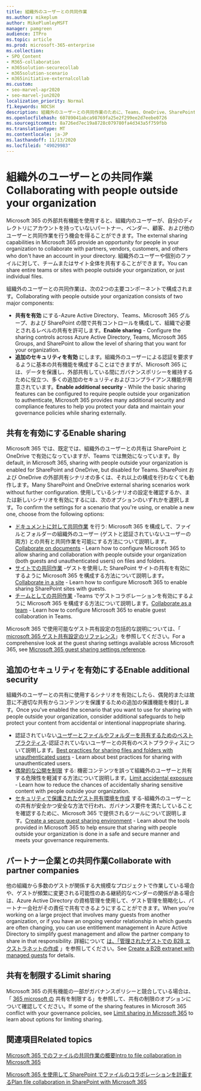 ```yaml
---
title: 組織外のユーザーとの共同作業
ms.author: mikeplum
author: MikePlumleyMSFT
manager: pamgreen
audience: ITPro
ms.topic: article
ms.prod: microsoft-365-enterprise
ms.collection:
- SPO_Content
- M365-collaboration
- m365solution-securecollab
- m365solution-scenario
- m365initiative-externalcollab
ms.custom:
- seo-marvel-apr2020
- seo-marvel-jun2020
localization_priority: Normal
f1.keywords: NOCSH
description: 組織外のユーザーとの共同作業のために、Teams、OneDrive、SharePoint などの Microsoft 365 アプリを構成する方法について説明します。
ms.openlocfilehash: 60789041abca98769fa25e2f299ee2d7eebe0726
ms.sourcegitcommit: 8a726ed7ec19a8728c079780fa4d343a5f759fbb
ms.translationtype: MT
ms.contentlocale: ja-JP
ms.lasthandoff: 11/13/2020
ms.locfileid: "49029983"
---
```

# <a name="collaborating-with-people-outside-your-organization"></a><span data-ttu-id="4c1ee-103">組織外のユーザーとの共同作業</span><span class="sxs-lookup"><span data-stu-id="4c1ee-103">Collaborating with people outside your organization</span></span>

<span data-ttu-id="4c1ee-104">Microsoft 365 の外部共有機能を使用すると、組織内のユーザーが、自分のディレクトリにアカウントを持っていないパートナー、ベンダー、顧客、および他のユーザーと共同作業を行う機会を得ることができます。</span><span class="sxs-lookup"><span data-stu-id="4c1ee-104">The external sharing capabilities in Microsoft 365 provide an opportunity for people in your organization to collaborate with partners, vendors, customers, and others who don't have an account in your directory.</span></span> <span data-ttu-id="4c1ee-105">組織外のユーザーや個別のファイルに対して、チームまたはサイト全体を共有することができます。</span><span class="sxs-lookup"><span data-stu-id="4c1ee-105">You can share entire teams or sites with people outside your organization, or just individual files.</span></span>

<span data-ttu-id="4c1ee-106">組織外のユーザーとの共同作業は、次の2つの主要コンポーネントで構成されます。</span><span class="sxs-lookup"><span data-stu-id="4c1ee-106">Collaborating with people outside your organization consists of two major components:</span></span>

- <span data-ttu-id="4c1ee-107">**共有を有効** にする-Azure Active Directory、Teams、Microsoft 365 グループ、および SharePoint の間で共有コントロールを構成して、組織で必要とされるレベルの共有を許可します。</span><span class="sxs-lookup"><span data-stu-id="4c1ee-107">**Enable sharing** - Configure the sharing controls across Azure Active Directory, Teams, Microsoft 365 Groups, and SharePoint to allow the level of sharing that you want for your organization.</span></span>
- <span data-ttu-id="4c1ee-108">**追加のセキュリティを有効** にします。組織外のユーザーによる認証を要求するように基本の共有機能を構成することはできますが、Microsoft 365 には、データを保護し、外部共有している間にガバナンスポリシーを維持するために役立つ、多くの追加のセキュリティおよびコンプライアンス機能が用意されています。</span><span class="sxs-lookup"><span data-stu-id="4c1ee-108">**Enable additional security** - While the basic sharing features can be configured to require people outside your organization to authenticate, Microsoft 365 provides many additional security and compliance features to help you protect your data and maintain your governance policies while sharing externally.</span></span>

## <a name="enable-sharing"></a><span data-ttu-id="4c1ee-109">共有を有効にする</span><span class="sxs-lookup"><span data-stu-id="4c1ee-109">Enable sharing</span></span>

<span data-ttu-id="4c1ee-110">Microsoft 365 では、既定では、組織外のユーザーとの共有は SharePoint と OneDrive で有効になっていますが、Teams では無効になっています。</span><span class="sxs-lookup"><span data-stu-id="4c1ee-110">By default, in Microsoft 365, sharing with people outside your organization is enabled for SharePoint and OneDrive, but disabled for Teams.</span></span> <span data-ttu-id="4c1ee-111">SharePoint および OneDrive の外部共有シナリオの多くは、それ以上の構成を行わなくても動作します。</span><span class="sxs-lookup"><span data-stu-id="4c1ee-111">Many SharePoint and OneDrive external sharing scenarios work without further configuration.</span></span> <span data-ttu-id="4c1ee-112">使用しているシナリオの設定を確認するか、または新しいシナリオを有効にするには、次のオプションのいずれかを選択します。</span><span class="sxs-lookup"><span data-stu-id="4c1ee-112">To confirm the settings for a scenario that you're using, or enable a new one, choose from the following options:</span></span>

- <span data-ttu-id="4c1ee-113">[ドキュメントに対して共同作業](collaborate-on-documents.md) を行う: Microsoft 365 を構成して、ファイルとフォルダーの組織外のユーザー (ゲストと認証されていないユーザーの両方) との共有と共同作業を可能にする方法について説明します。</span><span class="sxs-lookup"><span data-stu-id="4c1ee-113">[Collaborate on documents](collaborate-on-documents.md) - Learn how to configure Microsoft 365 to allow sharing and collaboration with people outside your organization (both guests and unauthenticated users) on files and folders.</span></span>
- <span data-ttu-id="4c1ee-114">[サイトでの共同作業](collaborate-in-site.md) -ゲストを使用した SharePoint サイトの共有を有効にするように Microsoft 365 を構成する方法について説明します。</span><span class="sxs-lookup"><span data-stu-id="4c1ee-114">[Collaborate in a site](collaborate-in-site.md) - Learn how to configure Microsoft 365 to enable sharing SharePoint sites with guests.</span></span>
- <span data-ttu-id="4c1ee-115">[チームとしての共同作業](collaborate-as-team.md) -Teams でゲストコラボレーションを有効にするように Microsoft 365 を構成する方法について説明します。</span><span class="sxs-lookup"><span data-stu-id="4c1ee-115">[Collaborate as a team](collaborate-as-team.md) - Learn how to configure Microsoft 365 to enable guest collaboration in Teams.</span></span>

<span data-ttu-id="4c1ee-116">Microsoft 365 で使用可能なゲスト共有設定の包括的な説明については、「 [microsoft 365 ゲスト共有設定のリファレンス](microsoft-365-guest-settings.md)」を参照してください。</span><span class="sxs-lookup"><span data-stu-id="4c1ee-116">For a comprehensive look at the guest sharing settings available across Microsoft 365, see [Microsoft 365 guest sharing settings reference](microsoft-365-guest-settings.md).</span></span>

## <a name="enable-additional-security"></a><span data-ttu-id="4c1ee-117">追加のセキュリティを有効にする</span><span class="sxs-lookup"><span data-stu-id="4c1ee-117">Enable additional security</span></span>

<span data-ttu-id="4c1ee-118">組織外のユーザーとの共有に使用するシナリオを有効にしたら、偶発的または故意に不適切な共有からコンテンツを保護するための追加の保護機能を検討します。</span><span class="sxs-lookup"><span data-stu-id="4c1ee-118">Once you've enabled the scenario that you want to use for sharing with people outside your organization, consider additional safeguards to help protect your content from accidental or intentional inappropriate sharing.</span></span>

- <span data-ttu-id="4c1ee-119">認証されていない[ユーザーとファイルやフォルダーを共有するためのベストプラクティス](best-practices-anonymous-sharing.md)-認証されていないユーザーとの共有のベストプラクティスについて説明します。</span><span class="sxs-lookup"><span data-stu-id="4c1ee-119">[Best practices for sharing files and folders with unauthenticated users](best-practices-anonymous-sharing.md) - Learn about best practices for sharing with unauthenticated users.</span></span>
- <span data-ttu-id="4c1ee-120">[偶発的な公開を制限](share-limit-accidental-exposure.md) する: 機密コンテンツを誤って組織外のユーザーと共有する危険性を軽減する方法について説明します。</span><span class="sxs-lookup"><span data-stu-id="4c1ee-120">[Limit accidental exposure](share-limit-accidental-exposure.md) - Learn how to reduce the chances of accidentally sharing sensitive content with people outside your organization.</span></span>
- <span data-ttu-id="4c1ee-121">[セキュリティで保護されたゲスト共有環境を作成](create-secure-guest-sharing-environment.md) する-組織外のユーザーとの共有が安全かつ安全な方法で行われ、ガバナンス要件を満たしていることを確認するために、Microsoft 365 で提供されるツールについて説明します。</span><span class="sxs-lookup"><span data-stu-id="4c1ee-121">[Create a secure guest sharing environment](create-secure-guest-sharing-environment.md) - Learn about the tools provided in Microsoft 365 to help ensure that sharing with people outside your organization is done in a safe and secure manner and meets your governance requirements.</span></span>

## <a name="collaborate-with-partner-companies"></a><span data-ttu-id="4c1ee-122">パートナー企業との共同作業</span><span class="sxs-lookup"><span data-stu-id="4c1ee-122">Collaborate with partner companies</span></span>

<span data-ttu-id="4c1ee-123">他の組織から多数のゲストが関係する大規模なプロジェクトで作業している場合や、ゲストが頻繁に変更される可能性のある継続的なベンダーの関係がある場合は、Azure Active Directory の資格管理を使用して、ゲスト管理を簡略化し、パートナー会社がその責任で共有できるようにすることができます。</span><span class="sxs-lookup"><span data-stu-id="4c1ee-123">When you're working on a large project that involves many guests from another organization, or if you have an ongoing vendor relationship in which guests are often changing, you can use entitlement management in Azure Active Directory to simplify guest management and allow the partner company to share in that responsibility.</span></span> <span data-ttu-id="4c1ee-124">詳細について [は、「管理されたゲストでの B2B エクストラネットの作成](b2b-extranet.md) 」を参照してください。</span><span class="sxs-lookup"><span data-stu-id="4c1ee-124">See [Create a B2B extranet with managed guests](b2b-extranet.md) for details.</span></span>

## <a name="limit-sharing"></a><span data-ttu-id="4c1ee-125">共有を制限する</span><span class="sxs-lookup"><span data-stu-id="4c1ee-125">Limit sharing</span></span>

<span data-ttu-id="4c1ee-126">Microsoft 365 の共有機能の一部がガバナンスポリシーと競合している場合は、「 [365 microsoft の](microsoft-365-limit-sharing.md) 共有を制限する」を参照して、共有の制限のオプションについて確認してください。</span><span class="sxs-lookup"><span data-stu-id="4c1ee-126">If some of the sharing features in Microsoft 365 conflict with your governance policies, see [Limit sharing in Microsoft 365](microsoft-365-limit-sharing.md) to learn about options for limiting sharing.</span></span>

## <a name="related-topics"></a><span data-ttu-id="4c1ee-127">関連項目</span><span class="sxs-lookup"><span data-stu-id="4c1ee-127">Related topics</span></span>

[<span data-ttu-id="4c1ee-128">Microsoft 365 でのファイルの共同作業の概要</span><span class="sxs-lookup"><span data-stu-id="4c1ee-128">Intro to file collaboration in Microsoft 365</span></span>](https://docs.microsoft.com/sharepoint/intro-to-file-collaboration)

[<span data-ttu-id="4c1ee-129">Microsoft 365 を使用して SharePoint でファイルのコラボレーションを計画する</span><span class="sxs-lookup"><span data-stu-id="4c1ee-129">Plan file collaboration in SharePoint with Microsoft 365</span></span>](https://docs.microsoft.com/sharepoint/deploy-file-collaboration)
